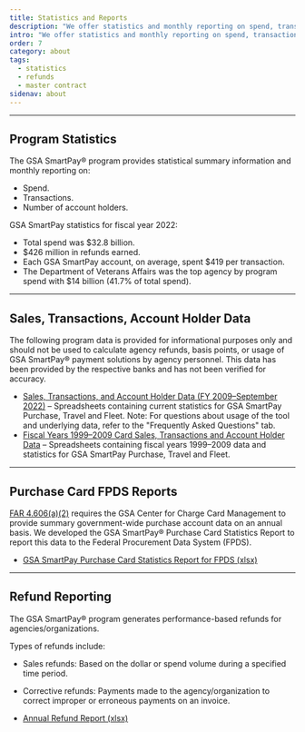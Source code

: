 ```yaml
---
title: Statistics and Reports
description: "We offer statistics and monthly reporting on spend, transactions, and the number of account holders."
intro: "We offer statistics and monthly reporting on spend, transactions, and the number of account holders."
order: 7
category: about
tags:
  - statistics
  - refunds
  - master contract
sidenav: about
---
```


---

## Program Statistics

The GSA SmartPay® program provides statistical summary information and monthly reporting on:

- Spend.
- Transactions.
- Number of account holders.

GSA SmartPay statistics for fiscal year 2022:

- Total spend was $32.8 billion.
- $426 million in refunds earned.
- Each GSA SmartPay account, on average, spent $419 per transaction.
- The Department of Veterans Affairs was the top agency by program spend with $14 billion (41.7% of total spend).

---

## Sales, Transactions, Account Holder Data

The following program data is provided for informational purposes only and should not be used to calculate agency refunds, basis points, or usage of GSA SmartPay® payment solutions by agency personnel. This data has been provided by the respective banks and has not been verified for accuracy.

- [Sales, Transactions, and Account Holder Data (FY 2009–September 2022)](/files/stats-tool.xlsx) – Spreadsheets containing current statistics for GSA SmartPay Purchase, Travel and Fleet.  Note: For questions about usage of the tool and underlying data, refer to the "Frequently Asked Questions" tab.
- [Fiscal Years 1999–2009 Card Sales, Transactions and Account Holder Data](/files/fy99-09-card-sales-transactions-cardholder-data.xls) – Spreadsheets containing fiscal years 1999–2009 data and statistics for GSA SmartPay Purchase, Travel and Fleet.

---

## Purchase Card FPDS Reports

[FAR 4.606(a)(2)](https://www.ecfr.gov/current/title-48/chapter-1/subchapter-A/part-4/subpart-4.6/section-4.606) requires the GSA Center for Charge Card Management to provide summary government-wide purchase account data on an annual basis. We developed the GSA SmartPay® Purchase Card Statistics Report to report this data to the Federal Procurement Data System (FPDS).

- [GSA SmartPay Purchase Card Statistics Report for FPDS (xlsx)](/files/purchase-report.xlsx)

---

## Refund Reporting

The GSA SmartPay® program generates performance-based refunds for agencies/organizations.

Types of refunds include:

- Sales refunds: Based on the dollar or spend volume during a specified time period.
- Corrective refunds: Payments made to the agency/organization to correct improper or erroneous payments on an invoice.

- [Annual Refund Report (xlsx)](/files/refund-report.xlsx)

